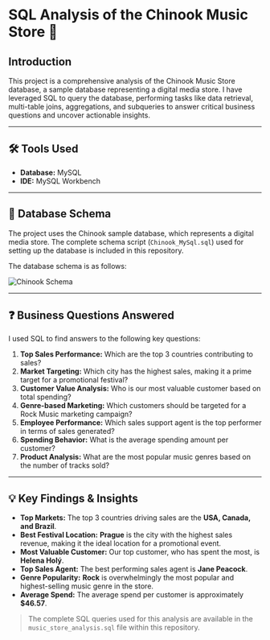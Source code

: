 # SQL Analysis of the Chinook Music Store 🎵

## Introduction
This project is a comprehensive analysis of the Chinook Music Store database, a sample database representing a digital media store. I have leveraged SQL to query the database, performing tasks like data retrieval, multi-table joins, aggregations, and subqueries to answer critical business questions and uncover actionable insights.

---

## 🛠️ Tools Used
* **Database:** MySQL
* **IDE:** MySQL Workbench

---

## 💾 Database Schema
The project uses the Chinook sample database, which represents a digital media store. The complete schema script (`Chinook_MySql.sql`) used for setting up the database is included in this repository.

The database schema is as follows:

![Chinook Schema](https://i.imgur.com/V72cQ21.png)

---

## ❓ Business Questions Answered
I used SQL to find answers to the following key questions:

1.  **Top Sales Performance:** Which are the top 3 countries contributing to sales?
2.  **Market Targeting:** Which city has the highest sales, making it a prime target for a promotional festival?
3.  **Customer Value Analysis:** Who is our most valuable customer based on total spending?
4.  **Genre-based Marketing:** Which customers should be targeted for a Rock Music marketing campaign?
5.  **Employee Performance:** Which sales support agent is the top performer in terms of sales generated?
6.  **Spending Behavior:** What is the average spending amount per customer?
7.  **Product Analysis:** What are the most popular music genres based on the number of tracks sold?

---

## 💡 Key Findings & Insights
* **Top Markets:** The top 3 countries driving sales are the **USA, Canada, and Brazil**.
* **Best Festival Location:** **Prague** is the city with the highest sales revenue, making it the ideal location for a promotional event.
* **Most Valuable Customer:** Our top customer, who has spent the most, is **Helena Holý**.
* **Top Sales Agent:** The best performing sales agent is **Jane Peacock**.
* **Genre Popularity:** **Rock** is overwhelmingly the most popular and highest-selling music genre in the store.
* **Average Spend:** The average spend per customer is approximately **$46.57**.

> The complete SQL queries used for this analysis are available in the `music_store_analysis.sql` file within this repository.

